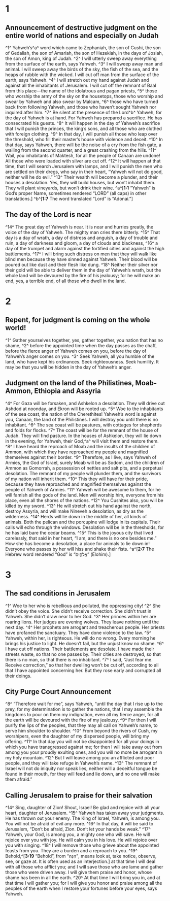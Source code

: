 # 1 
## Announcement of destructive judgment on the entire world of nations and especially on Judah
^1^ Yahweh’s^a^ word which came to Zephaniah, the son of Cushi, the son of Gedaliah, the son of Amariah, the son of Hezekiah, in the days of Josiah, the son of Amon, king of Judah. ^2^ I will utterly sweep away everything from the surface of the earth, says Yahweh. ^3^ I will sweep away man and animal. I will sweep away the birds of the sky, the fish of the sea, and the heaps of rubble with the wicked. I will cut off man from the surface of the earth, says Yahweh. ^4^ I will stretch out my hand against Judah and against all the inhabitants of Jerusalem. I will cut off the remnant of Baal from this place—the name of the idolatrous and pagan priests, ^5^ those who worship the army of the sky on the housetops, those who worship and swear by Yahweh and also swear by Malcam, ^6^ those who have turned back from following Yahweh, and those who haven’t sought Yahweh nor inquired after him. ^7^ Be silent at the presence of the Lord^b^ Yahweh, for the day of Yahweh is at hand. For Yahweh has prepared a sacrifice. He has consecrated his guests. ^8^ It will happen in the day of Yahweh’s sacrifice that I will punish the princes, the king’s sons, and all those who are clothed with foreign clothing. ^9^ In that day, I will punish all those who leap over the threshold, who fill their master’s house with violence and deceit. ^10^ In that day, says Yahweh, there will be the noise of a cry from the fish gate, a wailing from the second quarter, and a great crashing from the hills. ^11^ Wail, you inhabitants of Maktesh, for all the people of Canaan are undone! All those who were loaded with silver are cut off. ^12^ It will happen at that time, that I will search Jerusalem with lamps, and I will punish the men who are settled on their dregs, who say in their heart, “Yahweh will not do good, neither will he do evil.” ^13^ Their wealth will become a plunder, and their houses a desolation. Yes, they will build houses, but won’t inhabit them. They will plant vineyards, but won’t drink their wine.
^a^[**1:1** “Yahweh” is God’s proper Name, sometimes rendered “LORD” (all caps) in other translations.] ^b^[**1:7** The word translated “Lord” is “Adonai.”]

## The day of the Lord is near
^14^ The great day of Yahweh is near. It is near and hurries greatly, the voice of the day of Yahweh. The mighty man cries there bitterly. ^15^ That day is a day of wrath, a day of distress and anguish, a day of trouble and ruin, a day of darkness and gloom, a day of clouds and blackness, ^16^ a day of the trumpet and alarm against the fortified cities and against the high battlements. ^17^ I will bring such distress on men that they will walk like blind men because they have sinned against Yahweh. Their blood will be poured out like dust and their flesh like dung. ^18^ Neither their silver nor their gold will be able to deliver them in the day of Yahweh’s wrath, but the whole land will be devoured by the fire of his jealousy; for he will make an end, yes, a terrible end, of all those who dwell in the land. 

# 2 
## Repent, for judgment is coming on the whole world!
^1^ Gather yourselves together, yes, gather together, you nation that has no shame, ^2^ before the appointed time when the day passes as the chaff, before the fierce anger of Yahweh comes on you, before the day of Yahweh’s anger comes on you. ^3^ Seek Yahweh, all you humble of the land, who have kept his ordinances. Seek righteousness. Seek humility. It may be that you will be hidden in the day of Yahweh’s anger.

## Judgment on the land of the Philistines, Moab-Ammon, Ethiopia and Assyria
^4^ For Gaza will be forsaken, and Ashkelon a desolation. They will drive out Ashdod at noonday, and Ekron will be rooted up. ^5^ Woe to the inhabitants of the sea coast, the nation of the Cherethites! Yahweh’s word is against you, Canaan, the land of the Philistines. I will destroy you until there is no inhabitant. ^6^ The sea coast will be pastures, with cottages for shepherds and folds for flocks. ^7^ The coast will be for the remnant of the house of Judah. They will find pasture. In the houses of Ashkelon, they will lie down in the evening, for Yahweh, their God,^a^ will visit them and restore them. ^8^ I have heard the reproach of Moab and the insults of the children of Ammon, with which they have reproached my people and magnified themselves against their border. ^9^ Therefore, as I live, says Yahweh of Armies, the God of Israel, surely Moab will be as Sodom, and the children of Ammon as Gomorrah, a possession of nettles and salt pits, and a perpetual desolation. The remnant of my people will plunder them, and the survivors of my nation will inherit them. ^10^ This they will have for their pride, because they have reproached and magnified themselves against the people of Yahweh of Armies. ^11^ Yahweh will be awesome to them, for he will famish all the gods of the land. Men will worship him, everyone from his place, even all the shores of the nations. ^12^ You Cushites also, you will be killed by my sword. ^13^ He will stretch out his hand against the north, destroy Assyria, and will make Nineveh a desolation, as dry as the wilderness. ^14^ Herds will lie down in the middle of her, all kinds of animals. Both the pelican and the porcupine will lodge in its capitals. Their calls will echo through the windows. Desolation will be in the thresholds, for he has laid bare the cedar beams. ^15^ This is the joyous city that lived carelessly, that said in her heart, “I am, and there is no one besides me.” How she has become a desolation, a place for animals to lie down in! Everyone who passes by her will hiss and shake their fists. 
^a^[**2:7** The Hebrew word rendered “God” is “אֱלֹהִ֑ים” (Elohim).]

# 3 
## The sad conditions in Jerusalem
^1^ Woe to her who is rebellious and polluted, the oppressing city! ^2^ She didn’t obey the voice. She didn’t receive correction. She didn’t trust in Yahweh. She didn’t draw near to her God. ^3^ Her princes within her are roaring lions. Her judges are evening wolves. They leave nothing until the next day. ^4^ Her prophets are arrogant and treacherous people. Her priests have profaned the sanctuary. They have done violence to the law. ^5^ Yahweh, within her, is righteous. He will do no wrong. Every morning he brings his justice to light. He doesn’t fail, but the unjust know no shame. ^6^ I have cut off nations. Their battlements are desolate. I have made their streets waste, so that no one passes by. Their cities are destroyed, so that there is no man, so that there is no inhabitant. ^7^ I said, “Just fear me. Receive correction,” so that her dwelling won’t be cut off, according to all that I have appointed concerning her. But they rose early and corrupted all their doings.

## City Purge Court Announcement
^8^ “Therefore wait for me”, says Yahweh, “until the day that I rise up to the prey, for my determination is to gather the nations, that I may assemble the kingdoms to pour on them my indignation, even all my fierce anger, for all the earth will be devoured with the fire of my jealousy. ^9^ For then I will purify the lips of the peoples, that they may all call on Yahweh’s name, to serve him shoulder to shoulder. ^10^ From beyond the rivers of Cush, my worshipers, even the daughter of my dispersed people, will bring my offering. ^11^ In that day you will not be disappointed for all your doings in which you have transgressed against me; for then I will take away out from among you your proudly exulting ones, and you will no more be arrogant in my holy mountain. ^12^ But I will leave among you an afflicted and poor people, and they will take refuge in Yahweh’s name. ^13^ The remnant of Israel will not do iniquity nor speak lies, neither will a deceitful tongue be found in their mouth, for they will feed and lie down, and no one will make them afraid.”

## Calling Jerusalem to praise for their salvation
^14^ Sing, daughter of Zion! Shout, Israel! Be glad and rejoice with all your heart, daughter of Jerusalem. ^15^ Yahweh has taken away your judgments. He has thrown out your enemy. The King of Israel, Yahweh, is among you. You will not be afraid of evil any more. ^16^ In that day, it will be said to Jerusalem, “Don’t be afraid, Zion. Don’t let your hands be weak.” ^17^ Yahweh, your God, is among you, a mighty one who will save. He will rejoice over you with joy. He will calm you in his love. He will rejoice over you with singing. ^18^ I will remove those who grieve about the appointed feasts from you. They are a burden and a reproach to you. ^19^ Behold,^[**3:19** “Behold”, from “הִנֵּה”, means look at, take notice, observe, see, or gaze at. It is often used as an interjection.] at that time I will deal with all those who afflict you; and I will save those who are lame and gather those who were driven away. I will give them praise and honor, whose shame has been in all the earth. ^20^ At that time I will bring you in, and at that time I will gather you; for I will give you honor and praise among all the peoples of the earth when I restore your fortunes before your eyes, says Yahweh. 
